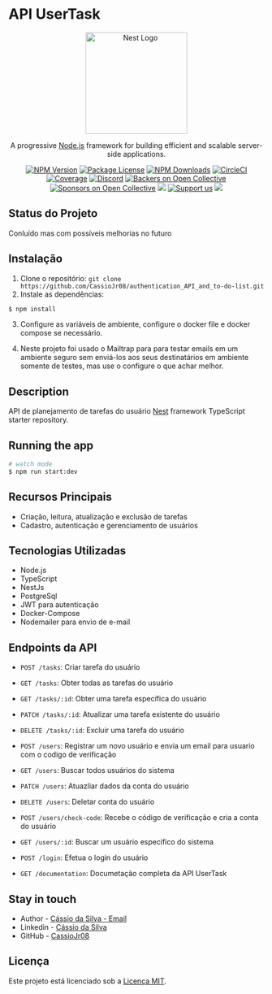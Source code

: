 # API UserTask

<p align="center">
  <a href="http://nestjs.com/" target="blank"><img src="https://nestjs.com/img/logo-small.svg" width="200" alt="Nest Logo" /></a>
</p>

[circleci-image]: https://img.shields.io/circleci/build/github/nestjs/nest/master?token=abc123def456
[circleci-url]: https://circleci.com/gh/nestjs/nest

  <p align="center">A progressive <a href="http://nodejs.org" target="_blank">Node.js</a> framework for building efficient and scalable server-side applications.</p>
    <p align="center">
<a href="https://www.npmjs.com/~nestjscore" target="_blank"><img src="https://img.shields.io/npm/v/@nestjs/core.svg" alt="NPM Version" /></a>
<a href="https://www.npmjs.com/~nestjscore" target="_blank"><img src="https://img.shields.io/npm/l/@nestjs/core.svg" alt="Package License" /></a>
<a href="https://www.npmjs.com/~nestjscore" target="_blank"><img src="https://img.shields.io/npm/dm/@nestjs/common.svg" alt="NPM Downloads" /></a>
<a href="https://circleci.com/gh/nestjs/nest" target="_blank"><img src="https://img.shields.io/circleci/build/github/nestjs/nest/master" alt="CircleCI" /></a>
<a href="https://coveralls.io/github/nestjs/nest?branch=master" target="_blank"><img src="https://coveralls.io/repos/github/nestjs/nest/badge.svg?branch=master#9" alt="Coverage" /></a>
<a href="https://discord.gg/G7Qnnhy" target="_blank"><img src="https://img.shields.io/badge/discord-online-brightgreen.svg" alt="Discord"/></a>
<a href="https://opencollective.com/nest#backer" target="_blank"><img src="https://opencollective.com/nest/backers/badge.svg" alt="Backers on Open Collective" /></a>
<a href="https://opencollective.com/nest#sponsor" target="_blank"><img src="https://opencollective.com/nest/sponsors/badge.svg" alt="Sponsors on Open Collective" /></a>
  <a href="https://paypal.me/kamilmysliwiec" target="_blank"><img src="https://img.shields.io/badge/Donate-PayPal-ff3f59.svg"/></a>
    <a href="https://opencollective.com/nest#sponsor"  target="_blank"><img src="https://img.shields.io/badge/Support%20us-Open%20Collective-41B883.svg" alt="Support us"></a>
  <a href="https://twitter.com/nestframework" target="_blank"><img src="https://img.shields.io/twitter/follow/nestframework.svg?style=social&label=Follow"></a>
</p>
  <!--[![Backers on Open Collective](https://opencollective.com/nest/backers/badge.svg)](https://opencollective.com/nest#backer)
  [![Sponsors on Open Collective](https://opencollective.com/nest/sponsors/badge.svg)](https://opencollective.com/nest#sponsor)-->

## Status do Projeto

Conluído mas com possíveis melhorias no futuro

## Instalação

1. Clone o repositório: `git clone https://github.com/CassioJr08/authentication_API_and_to-do-list.git`
2. Instale as dependências: 
```bash
$ npm install
```
3. Configure as variáveis de ambiente, configure o docker file e docker compose se necessário.

4. Neste projeto foi usado o Mailtrap para para testar emails em um ambiente seguro sem enviá-los aos seus destinatários em ambiente somente de testes, mas use o configure o que achar melhor.

## Description

API de planejamento de tarefas do usuário
[Nest](https://github.com/nestjs/nest) framework TypeScript starter repository.

## Running the app

```bash
# watch mode
$ npm run start:dev
```
## Recursos Principais

- Criação, leitura, atualização e exclusão de tarefas
- Cadastro, autenticação e gerenciamento de usuários

## Tecnologias Utilizadas
- Node.js
- TypeScript
- NestJs
- PostgreSql
- JWT para autenticação
- Docker-Compose
- Nodemailer para envio de e-mail

## Endpoints da API
- `POST /tasks`: Criar tarefa do usuário
- `GET /tasks`: Obter todas as tarefas do usuário
- `GET /tasks/:id`: Obter uma tarefa específica do usuário
- `PATCH /tasks/:id`: Atualizar uma tarefa existente do usuário
- `DELETE /tasks/:id`: Excluir uma tarefa do usuário

- `POST /users`: Registrar um novo usuário e envia um email para usuario com o codigo de verificação
- `GET /users`: Buscar todos usuários do sistema
- `PATCH /users`: Atuazliar dados da conta do usuário
- `DELETE /users`: Deletar conta do usuário
- `POST /users/check-code`: Recebe o código de verificação e cria a conta do usuário
- `GET /users/:id`: Buscar um usuário especifico do sistema

- `POST /login`: Efetua o login do usuário

- `GET /documentation`: Documetação completa da API UserTask


## Stay in touch

- Author - [Cássio da Silva - Email](cassiojr0108@gmail.com)
- Linkedin - [Cássio da Silva](https://www.linkedin.com/in/c%C3%A1ssio-da-silva-254557285?lipi=urn%3Ali%3Apage%3Ad_flagship3_profile_view_base_contact_details%3B9LCis3CTRxOMxGnD5MPdtg%3D%3D)
- GitHub - [CassioJr08](https://github.com/CassioJr08)


## Licença
Este projeto está licenciado sob a [Licença MIT](LICENSE).

